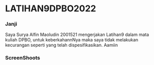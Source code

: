 # LATIHAN9DPBO2022

### Janji
Saya Surya Alfin Maoludin 2001521 mengerjakan Latihan9
		dalam mata kuliah DPBO, untuk keberkahannNya maka
		saya tidak melakukan kecurangan seperti yang telah
		dispesifikasikan. Aamiin

### ScreenShoots
